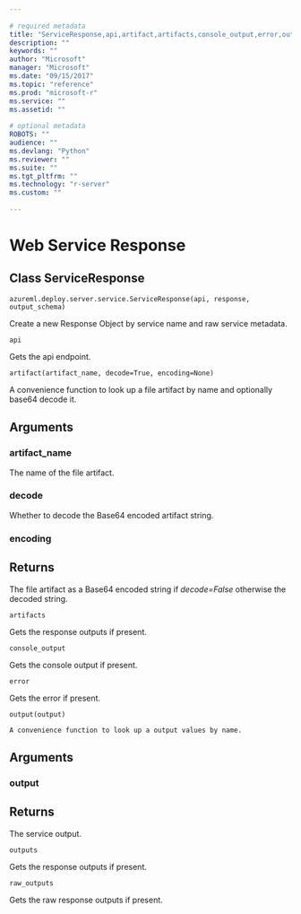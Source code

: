 ```yaml
--- 
 
# required metadata 
title: "ServiceResponse,api,artifact,artifacts,console_output,error,output,outputs,raw_outputs: Web Service Response" 
description: "" 
keywords: "" 
author: "Microsoft" 
manager: "Microsoft" 
ms.date: "09/15/2017" 
ms.topic: "reference" 
ms.prod: "microsoft-r" 
ms.service: "" 
ms.assetid: "" 
 
# optional metadata 
ROBOTS: "" 
audience: "" 
ms.devlang: "Python" 
ms.reviewer: "" 
ms.suite: "" 
ms.tgt_pltfrm: "" 
ms.technology: "r-server" 
ms.custom: "" 
 
---
```


# Web Service Response


## Class ServiceResponse



```
azureml.deploy.server.service.ServiceResponse(api, response, output_schema)
```




Create a new Response Object by service name and raw service metadata.



```
api
```




Gets the api endpoint.



```
artifact(artifact_name, decode=True, encoding=None)
```




A convenience function to look up a file artifact by name and optionally
base64 decode it.


## Arguments


### artifact_name

The name of the file artifact.


### decode

Whether to decode the Base64 encoded artifact string.


### encoding


## Returns

The file artifact as a Base64 encoded string if *decode=False*
otherwise the decoded string.



```
artifacts
```




Gets the response outputs if present.



```
console_output
```




Gets the console output if present.



```
error
```




Gets the error if present.



```
output(output)
```




    A convenience function to look up a output values by name.


## Arguments


### output


## Returns

The service output.



```
outputs
```




Gets the response outputs if present.



```
raw_outputs
```




Gets the raw response outputs if present.
